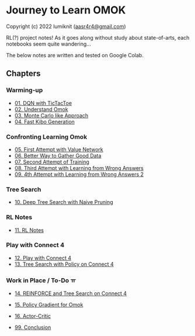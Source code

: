 # Journey to Learn OMOK

Copyright (c) 2022 lumiknit (aasr4r4@gmail.com)

RL(?) project notes!
As it goes along without study about state-of-arts,
each notebooks seem quite wandering...

The below notes are written and tested on Google Colab.

## Chapters

### Warming-up

- [01. DQN with TicTacToe](01_dqn_with_tictactoe.ipynb)
- [02. Understand Omok](02_understand_omok.ipynb)
- [03. Monte Carlo like Approach](03_monte_carlo_like_approach.ipynb)
- [04. Fast Kibo Generation](04_fast_kibo_generation.ipynb)

### Confronting Learning Omok

- [05. First Attempt with Value Network](05_first_attempt_with_value_network.ipynb)
- [06. Better Way to Gather Good Data](06_better_way_to_gather_good_data.ipynb)
- [07. Second Attempt of Training](07_second_attempt_of_training.ipynb)
- [08. Third Attempt with Learning from Wrong Answers](08_third_attempt_with_learning_from_wrong_answers.ipynb)
- [09. 4th Attempt with Learning from Wrong Answers 2](09_4th_attempt_with_learning_from_wrong_answers_2.ipynb)

### Tree Search

- [10. Deep Tree Search with Naive Pruning](10_deep_tree_search_with_naive_pruning.ipynb)

### RL Notes
- [11. RL Notes](11_rl_notes.ipynb)

### Play with Connect 4

- [12. Play with Connect 4](12_play_with_connect_4.ipynb)
- [13. Tree Search with Policy on Connect 4](13_tree_search_with_policy_on_connect_4.ipynb)

### Work in Place / To-Do ㅠ

- [14. REINFORCE and Tree Search on Connect 4](14_reinforce_and_tree_search_on_connect_4.ipynb)

- [15. Policy Gradient for Omok](15_policy_gradient_for_omok.ipynb)
- [16. Actor-Critic](16_actor_critic.ipynb)
- [99. Conclusion](99_conclusion.ipynb)
